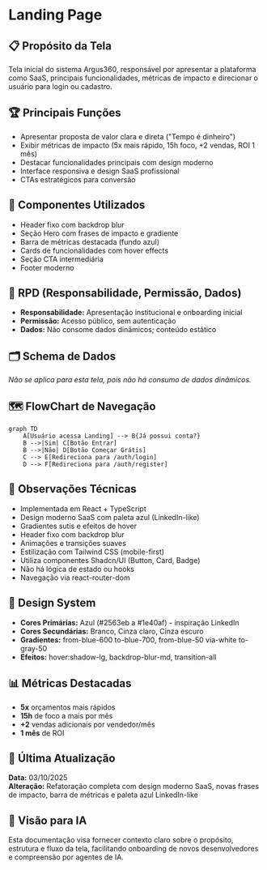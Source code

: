 # Landing Page

## 📋 Propósito da Tela
Tela inicial do sistema Argus360, responsável por apresentar a plataforma como SaaS, principais funcionalidades, métricas de impacto e direcionar o usuário para login ou cadastro.

## 🏆 Principais Funções
- Apresentar proposta de valor clara e direta ("Tempo é dinheiro")
- Exibir métricas de impacto (5x mais rápido, 15h foco, +2 vendas, ROI 1 mês)
- Destacar funcionalidades principais com design moderno
- Interface responsiva e design SaaS profissional
- CTAs estratégicos para conversão

## 🧩 Componentes Utilizados
- Header fixo com backdrop blur
- Seção Hero com frases de impacto e gradiente
- Barra de métricas destacada (fundo azul)
- Cards de funcionalidades com hover effects
- Seção CTA intermediária
- Footer moderno

## 🔄 RPD (Responsabilidade, Permissão, Dados)
- **Responsabilidade:** Apresentação institucional e onboarding inicial
- **Permissão:** Acesso público, sem autenticação
- **Dados:** Não consome dados dinâmicos; conteúdo estático

## 🗂️ Schema de Dados
_Não se aplica para esta tela, pois não há consumo de dados dinâmicos._

## 🗺️ FlowChart de Navegação
```mermaid
graph TD
    A[Usuário acessa Landing] --> B{Já possui conta?}
    B -->|Sim| C[Botão Entrar]
    B -->|Não| D[Botão Começar Grátis]
    C --> E[Redireciona para /auth/login]
    D --> F[Redireciona para /auth/register]
```

## 📝 Observações Técnicas
- Implementada em React + TypeScript
- Design moderno SaaS com paleta azul (LinkedIn-like)
- Gradientes sutis e efeitos de hover
- Header fixo com backdrop blur
- Animações e transições suaves
- Estilização com Tailwind CSS (mobile-first)
- Utiliza componentes Shadcn/UI (Button, Card, Badge)
- Não há lógica de estado ou hooks
- Navegação via react-router-dom

## 🎨 Design System
- **Cores Primárias:** Azul (#2563eb a #1e40af) - inspiração LinkedIn
- **Cores Secundárias:** Branco, Cinza claro, Cinza escuro
- **Gradientes:** from-blue-600 to-blue-700, from-blue-50 via-white to-gray-50
- **Efeitos:** hover:shadow-lg, backdrop-blur-md, transition-all

## 📊 Métricas Destacadas
- **5x** orçamentos mais rápidos
- **15h** de foco a mais por mês
- **+2** vendas adicionais por vendedor/mês
- **1 mês** de ROI

## 🔄 Última Atualização
**Data:** 03/10/2025  
**Alteração:** Refatoração completa com design moderno SaaS, novas frases de impacto, barra de métricas e paleta azul LinkedIn-like

## 🤖 Visão para IA
Esta documentação visa fornecer contexto claro sobre o propósito, estrutura e fluxo da tela, facilitando onboarding de novos desenvolvedores e compreensão por agentes de IA.